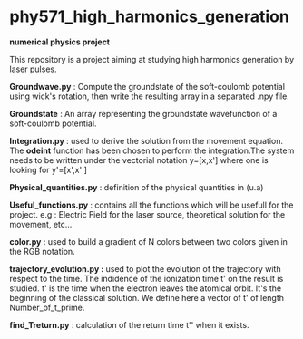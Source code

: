# phy571_high_harmonics_generation
**numerical physics project**

This repository is a project aiming at studying high harmonics generation by laser pulses.

**Groundwave.py** : Compute the groundstate of the soft-coulomb potential using wick's rotation, then write the resulting array in a separated .npy file.

**Groundstate** : An array representing the groundstate wavefunction of a soft-coulomb potential.

**Integration.py** : used to derive the solution from the movement equation. The **odeint** function has been chosen to perform the integration.The system needs to be written under the vectorial notation y=[x,x'] where one is looking for y'=[x',x'']

**Physical_quantities.py** : definition of the physical quantities in (u.a)

**Useful_functions.py** : contains all the functions which will be usefull for the project. e.g : Electric Field for the laser source, theoretical solution for the movement, etc...

**color.py** : used to build a gradient of N colors between two colors given in the RGB notation.

**trajectory_evolution.py :** used to plot the evolution of the trajectory with respect to the time. The indidence of the ionization time t' on the result is studied. t' is the time when the electron leaves the atomical orbit. It's the beginning of the classical solution. We define here a vector of t' of length Number_of_t_prime.

**find_Treturn.py** : calculation of the return time t'' when it exists.
